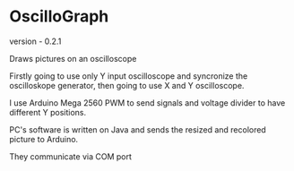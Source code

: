 # OscilloGraph

version - 0.2.1

Draws pictures on an oscilloscope

Firstly going to use only Y input oscilloscope and syncronize the oscilloskope generator, then going to use X and Y oscilloscope.

I use Arduino Mega 2560 PWM to send signals and voltage divider to have different Y positions. 

PC's software is written on Java and sends the resized and recolored picture to Arduino.

They communicate via COM port
